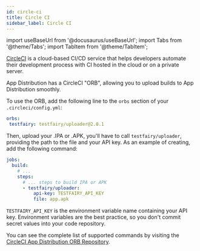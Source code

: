 ```yaml
---
id: circle-ci
title: Circle CI
sidebar_label: Circle CI
---
```


import useBaseUrl from '@docusaurus/useBaseUrl';
import Tabs from '@theme/Tabs';
import TabItem from '@theme/TabItem';

[CircleCI](https://circleci.com) is a cloud-based CI/CD service that helps developers automate their development process with CI hosted in the cloud or on a private server.

App Distribution has a CircleCI "ORB", allowing you to upload builds to App Distribution smoothly.

To use the ORB, add the following line to the `orbs` section of your `.circleci/config.yml`:

```yml
orbs:
 testfairy: testfairy/uploader@2.0.1
```

Then, upload your .IPA or .APK, you'll have to call `testfairy/uploader`, providing the path to the file and your API key. As an example of creating, add the following command:

```yml
jobs:
  build:
    # ...
    steps:
      # ... steps to build IPA or APK
      - testfairy/uploader:
          api-key: TESTFAIRY_API_KEY
          file: app.apk
```

`TESTFAIRY_API_KEY` is the environment variable name containing your API key. Environment variables are the best practice, so you don't commit secret values into your code repository.

You can see the complete list of supported commands by visiting the [CircleCI App Distribution ORB Repository](https://circleci.com/orbs/registry/orb/testfairy/uploader).
